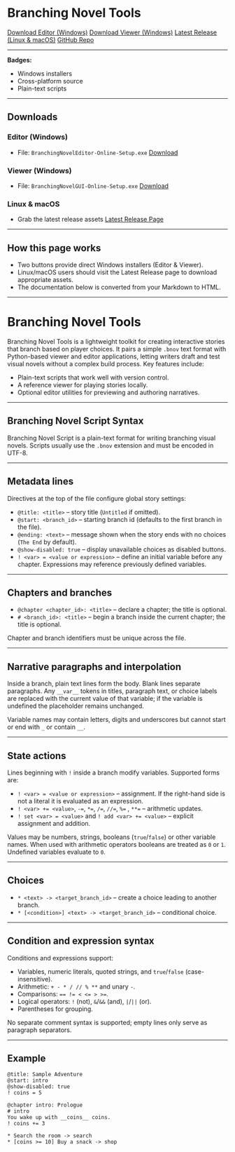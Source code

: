 # Branching Novel Tools

<a href="https://github.com/cheesedongjin/Branching-Novel-Tools/releases/latest/download/BranchingNovelEditor-Online-Setup.exe" target="_blank">Download Editor (Windows)</a>
<a href="https://github.com/cheesedongjin/Branching-Novel-Tools/releases/latest/download/BranchingNovelGUI-Online-Setup.exe" target="_blank">Download Viewer (Windows)</a>
<a href="https://github.com/cheesedongjin/Branching-Novel-Tools/releases/latest" target="_blank">Latest Release (Linux & macOS)</a>
<a href="https://github.com/cheesedongjin/Branching-Novel-Tools" target="_blank">GitHub Repo</a>

---

**Badges:**
- Windows installers
- Cross-platform source
- Plain-text scripts


---

## Downloads

### Editor (Windows)
- File: `BranchingNovelEditor-Online-Setup.exe`
<a href="https://github.com/cheesedongjin/Branching-Novel-Tools/releases/latest/download/BranchingNovelEditor-Online-Setup.exe" target="_blank">Download</a>

### Viewer (Windows)
- File: `BranchingNovelGUI-Online-Setup.exe`
<a href="https://github.com/cheesedongjin/Branching-Novel-Tools/releases/latest/download/BranchingNovelGUI-Online-Setup.exe" target="_blank">Download</a>

### Linux & macOS
- Grab the latest release assets
<a href="https://github.com/cheesedongjin/Branching-Novel-Tools/releases/latest" target="_blank">Latest Release Page</a>

---

## How this page works
- Two buttons provide direct Windows installers (Editor & Viewer).
- Linux/macOS users should visit the Latest Release page to download appropriate assets.
- The documentation below is converted from your Markdown to HTML.

---

# Branching Novel Tools

Branching Novel Tools is a lightweight toolkit for creating interactive stories
that branch based on player choices. It pairs a simple `.bnov` text format with
Python-based viewer and editor applications, letting writers draft and test
visual novels without a complex build process. Key features include:

- Plain-text scripts that work well with version control.
- A reference viewer for playing stories locally.
- Optional editor utilities for previewing and authoring narratives.

---

## Branching Novel Script Syntax

Branching Novel Script is a plain-text format for writing branching visual
novels. Scripts usually use the `.bnov` extension and must be encoded in UTF-8.

---

## Metadata lines

Directives at the top of the file configure global story settings:

- `@title: <title>` – story title (`Untitled` if omitted).
- `@start: <branch_id>` – starting branch id (defaults to the first branch in the file).
- `@ending: <text>` – message shown when the story ends with no choices (`The End` by default).
- `@show-disabled: true` – display unavailable choices as disabled buttons.
- `! <var> = <value or expression>` – define an initial variable before any chapter. Expressions may reference previously defined variables.

---

## Chapters and branches

- `@chapter <chapter_id>: <title>` – declare a chapter; the title is optional.
- `# <branch_id>: <title>` – begin a branch inside the current chapter; the title is optional.

Chapter and branch identifiers must be unique across the file.

---

## Narrative paragraphs and interpolation

Inside a branch, plain text lines form the body. Blank lines separate
paragraphs. Any `__var__` tokens in titles, paragraph text, or choice labels are
replaced with the current value of that variable; if the variable is undefined
the placeholder remains unchanged.

Variable names may contain letters, digits and underscores but cannot start or
end with `_` or contain `__`.

---

## State actions

Lines beginning with `!` inside a branch modify variables. Supported forms are:

- `! <var> = <value or expression>` – assignment. If the right-hand side is not a literal it is evaluated as an expression.
- `! <var> += <value>`, `-=`, `*=`, `/=`, `//=`, `%=` , `**=` – arithmetic updates.
- `! set <var> = <value>` and `! add <var> += <value>` – explicit assignment and addition.

Values may be numbers, strings, booleans (`true`/`false`) or other variable names.
When used with arithmetic operators booleans are treated as `0` or `1`.
Undefined variables evaluate to `0`.

---

## Choices

- `* <text> -> <target_branch_id>` – create a choice leading to another branch.
- `* [<condition>] <text> -> <target_branch_id>` – conditional choice.

---

## Condition and expression syntax

Conditions and expressions support:

- Variables, numeric literals, quoted strings, and `true`/`false` (case-insensitive).
- Arithmetic: `+ - * / // % **` and unary `-`.
- Comparisons: `== != < <= > >=`.
- Logical operators: `!` (not), `&`/`&&` (and), `|`/`||` (or).
- Parentheses for grouping.

No separate comment syntax is supported; empty lines only serve as paragraph
separators.

---

## Example

```bnov
@title: Sample Adventure
@start: intro
@show-disabled: true
! coins = 5

@chapter intro: Prologue
# intro
You wake up with __coins__ coins.
! coins += 3

* Search the room -> search
* [coins >= 10] Buy a snack -> shop

